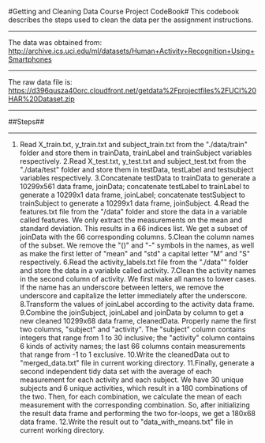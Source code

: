 #Getting and Cleaning Data Course Project CodeBook#
This codebook describes the steps used to clean the data per the assignment instructions. 
***
The data was obtained from:
http://archive.ics.uci.edu/ml/datasets/Human+Activity+Recognition+Using+Smartphones
***
The raw data file is:
https://d396qusza40orc.cloudfront.net/getdata%2Fprojectfiles%2FUCI%20HAR%20Dataset.zip
***
##Steps##
***
1. Read X_train.txt, y_train.txt and subject_train.txt from the "./data/train" folder and store them in trainData, trainLabel and trainSubject variables respectively.
2.Read X_test.txt, y_test.txt and subject_test.txt from the "./data/test" folder and store them in testData, testLabel and testsubject variables respectively.
3.Concatenate testData to trainData to generate a 10299x561 data frame, joinData; concatenate testLabel to trainLabel to generate a 10299x1 data frame, joinLabel; concatenate testSubject to trainSubject to generate a 10299x1 data frame, joinSubject.
4.Read the features.txt file from the "/data" folder and store the data in a variable called features. We only extract the measurements on the mean and standard deviation. This results in a 66 indices list. We get a subset of joinData with the 66 corresponding columns.
5.Clean the column names of the subset. We remove the "()" and "-" symbols in the names, as well as make the first letter of "mean" and "std" a capital letter "M" and "S" respectively.
6.Read the activity_labels.txt file from the "./data"" folder and store the data in a variable called activity.
7.Clean the activity names in the second column of activity. We first make all names to lower cases. If the name has an underscore between letters, we remove the underscore and capitalize the letter immediately after the underscore.
8.Transform the values of joinLabel according to the activity data frame.
9.Combine the joinSubject, joinLabel and joinData by column to get a new cleaned 10299x68 data frame, cleanedData. Properly name the first two columns, "subject" and "activity". The "subject" column contains integers that range from 1 to 30 inclusive; the "activity" column contains 6 kinds of activity names; the last 66 columns contain measurements that range from -1 to 1 exclusive.
10.Write the cleanedData out to "merged_data.txt" file in current working directory.
11.Finally, generate a second independent tidy data set with the average of each measurement for each activity and each subject. We have 30 unique subjects and 6 unique activities, which result in a 180 combinations of the two. Then, for each combination, we calculate the mean of each measurement with the corresponding combination. So, after initializing the result data frame and performing the two for-loops, we get a 180x68 data frame.
12.Write the result out to "data_with_means.txt" file in current working directory. 
